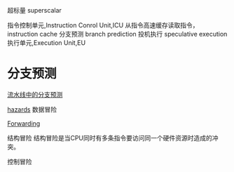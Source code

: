 

超标量 superscalar

指令控制单元,Instruction Conrol Unit,ICU
从指令高速缓存读取指令，instruction cache
	分支预测 branch prediction
	投机执行 speculative execution
执行单元,Execution Unit,EU


# 分支预测
[流水线中的分支预测](http://blog.hesey.net/2013/03/branch-prediction-in-pipeline.html)


[hazards](http://blog.hesey.net/2013/03/hazard-in-pipeline.html)
数据冒险

[Forwarding](http://web.cs.iastate.edu/~prabhu/Tutorial/PIPELINE/forward.html)

结构冒险
结构冒险是当CPU同时有多条指令要访问同一个硬件资源时造成的冲突。


控制冒险







